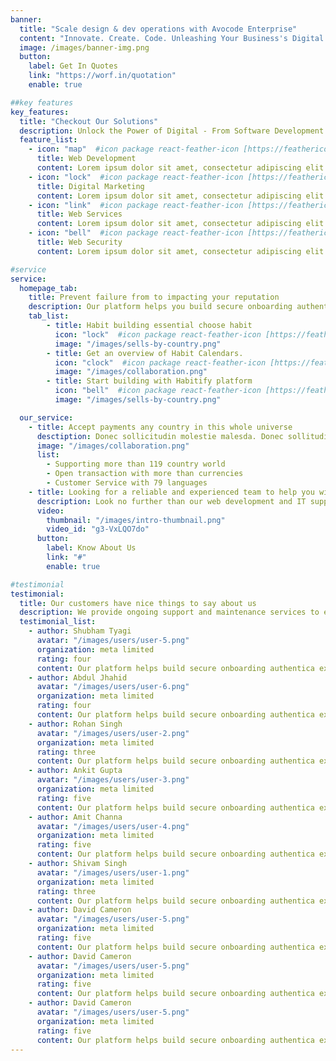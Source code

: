 ```yaml
---
banner:
  title: "Scale design & dev operations with Avocode Enterprise"
  content: "Innovate. Create. Code. Unleashing Your Business's Digital Potential with Our Services"
  image: /images/banner-img.png
  button:
    label: Get In Quotes
    link: "https://worf.in/quotation"
    enable: true

##key features
key_features:
  title: "Checkout Our Solutions"
  description: Unlock the Power of Digital - From Software Development to Digital Marketing, We've Got You Covered.
  feature_list:
    - icon: "map"  #icon package react-feather-icon [https://feathericons.com/]
      title: Web Development
      content: Lorem ipsum dolor sit amet, consectetur adipiscing elit.
    - icon: "lock"  #icon package react-feather-icon [https://feathericons.com/]
      title: Digital Marketing
      content: Lorem ipsum dolor sit amet, consectetur adipiscing elit.
    - icon: "link"  #icon package react-feather-icon [https://feathericons.com/]
      title: Web Services
      content: Lorem ipsum dolor sit amet, consectetur adipiscing elit.
    - icon: "bell"  #icon package react-feather-icon [https://feathericons.com/]
      title: Web Security
      content: Lorem ipsum dolor sit amet, consectetur adipiscing elit.

#service
service:
  homepage_tab:
    title: Prevent failure from to impacting your reputation
    description: Our platform helps you build secure onboarding authentication experiences that retain and engage your users. We build the infrastructure, you can.
    tab_list:
        - title: Habit building essential choose habit
          icon: "lock"  #icon package react-feather-icon [https://feathericons.com/]
          image: "/images/sells-by-country.png"
        - title: Get an overview of Habit Calendars.
          icon: "clock"  #icon package react-feather-icon [https://feathericons.com/]
          image: "/images/collaboration.png"
        - title: Start building with Habitify platform
          icon: "bell"  #icon package react-feather-icon [https://feathericons.com/]
          image: "/images/sells-by-country.png"

  our_service:
    - title: Accept payments any country in this whole universe
      desctiption: Donec sollicitudin molestie malesda. Donec sollitudin molestie malesuada. Mauris pellentesque nec, egestas non nisi. Cras ultricies ligula sed
      image: "/images/collaboration.png"
      list:
        - Supporting more than 119 country world
        - Open transaction with more than currencies
        - Customer Service with 79 languages
    - title: Looking for a reliable and experienced team to help you with your digital needs?
      description: Look no further than our web development and IT support services. Our team of experts is committed to providing our clients with the highest quality services to help them achieve their business goals.
      video:
        thumbnail: "/images/intro-thumbnail.png"
        video_id: "g3-VxLQO7do"
      button:
        label: Know About Us
        link: "#"
        enable: true

#testimonial
testimonial:
  title: Our customers have nice things to say about us
  description: We provide ongoing support and maintenance services to ensure that your web app is always up-to-date, secure, and performing at its best.
  testimonial_list:
    - author: Shubham Tyagi
      avatar: "/images/users/user-5.png"
      organization: meta limited
      rating: four
      content: Our platform helps build secure onboarding authentica experiences & engage your users. We build .
    - author: Abdul Jhahid
      avatar: "/images/users/user-6.png"
      organization: meta limited
      rating: four
      content: Our platform helps build secure onboarding authentica experiences & engage your users. We build .
    - author: Rohan Singh
      avatar: "/images/users/user-2.png"
      organization: meta limited
      rating: three
      content: Our platform helps build secure onboarding authentica experiences & engage your users. We build .
    - author: Ankit Gupta
      avatar: "/images/users/user-3.png"
      organization: meta limited
      rating: five
      content: Our platform helps build secure onboarding authentica experiences & engage your users. We build .
    - author: Amit Channa
      avatar: "/images/users/user-4.png"
      organization: meta limited
      rating: five
      content: Our platform helps build secure onboarding authentica experiences & engage your users. We build .
    - author: Shivam Singh
      avatar: "/images/users/user-1.png"
      organization: meta limited
      rating: three
      content: Our platform helps build secure onboarding authentica experiences & engage your users. We build .
    - author: David Cameron
      avatar: "/images/users/user-5.png"
      organization: meta limited
      rating: five
      content: Our platform helps build secure onboarding authentica experiences & engage your users. We build .
    - author: David Cameron
      avatar: "/images/users/user-5.png"
      organization: meta limited
      rating: five
      content: Our platform helps build secure onboarding authentica experiences & engage your users. We build .
    - author: David Cameron
      avatar: "/images/users/user-5.png"
      organization: meta limited
      rating: five
      content: Our platform helps build secure onboarding authentica experiences & engage your users. We build .
---
```

